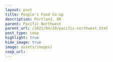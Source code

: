 ```yaml
---
layout: post
title: People's Food Co-op
description: Portland, OR
parent: Pacific Northwest
parent_url: /2021/04/20/pacific-northwest.html
post_type: coop
highlight: true
hide_image: true
image: assets/images/
coop_url:
---
```

